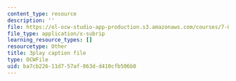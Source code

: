 ```yaml
---
content_type: resource
description: ''
file: https://ol-ocw-studio-app-production.s3.amazonaws.com/courses/7-01sc-fundamentals-of-biology-fall-2011/ba7cb22611d757af863dd410cfb506b8_htYyCEdc8B4.vtt
file_type: application/x-subrip
learning_resource_types: []
resourcetype: Other
title: 3play caption file
type: OCWFile
uid: ba7cb226-11d7-57af-863d-d410cfb506b8
---
```


